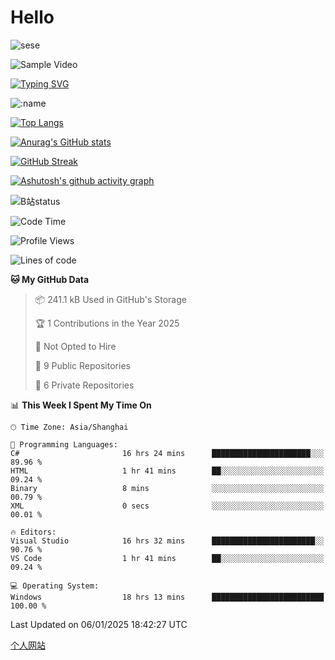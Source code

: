 # Hello

![sese](https://cdn.nlark.com/yuque/0/2024/gif/48680312/1731656497764-6e12cdf1-386f-4d90-8560-530d17bd5557.gif)

![Sample Video]([img/markdown_video.mp4](https://cloud.video.taobao.com/play/u/48680312/p/1/d/sd_265/e/6/t/1/482498940308.mp4?auth_key=YXBwX2tleT04MDAwMDAwMTImYXV0aF9pbmZvPXsidGltZXN0YW1wRW5jcnlwdGVkIjoiYjhhNjI4YzA0MTBlZjc3Y2FlMzJkMzJkMGVlZDU0MDEifSZkdXJhdGlvbj0mdGltZXN0YW1wPTE3MzYyMTQwNjI=))

[![Typing SVG](https://readme-typing-svg.demolab.com?font=Fira+Code&pause=1000&color=F78FDE&width=435&lines=Ciallo%ef%bd%9e(%e2%88%a0%e3%83%bb%cf%89%3c+)%e2%8c%92%e2%98%85)](https://git.io/typing-svg)

![:name](https://count.getloli.com/get/@hk416?theme=rule34)

[![Top Langs](https://github-readme-stats.vercel.app/api/top-langs/?username=qq583044063qq&locale=cn&hide=javascript,html)](https://github.com/anuraghazra/github-readme-stats)

[![Anurag's GitHub stats](https://github-readme-stats.vercel.app/api?username=qq583044063qq&count_private=true&show_icons=true&locale=cn)](https://github.com/anuraghazra/github-readme-stats)

[![GitHub Streak](https://streak-stats.demolab.com/?user=qq583044063qq&locale=zh_Hans)](https://git.io/streak-stats)

[![Ashutosh's github activity graph](https://github-readme-activity-graph.vercel.app/graph?username=qq583044063qq)](https://github.com/ashutosh00710/github-readme-activity-graph)

![B站status](https://stats.justsong.cn/api/bilibili/?id=3931848&lang=zh-CN)

<!--START_SECTION:waka-->
![Code Time](http://img.shields.io/badge/Code%20Time-1%2C299%20hrs%204%20mins-blue)

![Profile Views](http://img.shields.io/badge/Profile%20Views-1-blue)

![Lines of code](https://img.shields.io/badge/From%20Hello%20World%20I%27ve%20Written-905.3%20thousand%20lines%20of%20code-blue)

**🐱 My GitHub Data** 

> 📦 241.1 kB Used in GitHub's Storage 
 > 
> 🏆 1 Contributions in the Year 2025
 > 
> 🚫 Not Opted to Hire
 > 
> 📜 9 Public Repositories 
 > 
> 🔑 6 Private Repositories 
 > 
📊 **This Week I Spent My Time On** 

```text
🕑︎ Time Zone: Asia/Shanghai

💬 Programming Languages: 
C#                       16 hrs 24 mins      ██████████████████████░░░   89.96 % 
HTML                     1 hr 41 mins        ██░░░░░░░░░░░░░░░░░░░░░░░   09.24 % 
Binary                   8 mins              ░░░░░░░░░░░░░░░░░░░░░░░░░   00.79 % 
XML                      0 secs              ░░░░░░░░░░░░░░░░░░░░░░░░░   00.01 % 

🔥 Editors: 
Visual Studio            16 hrs 32 mins      ███████████████████████░░   90.76 % 
VS Code                  1 hr 41 mins        ██░░░░░░░░░░░░░░░░░░░░░░░   09.24 % 

💻 Operating System: 
Windows                  18 hrs 13 mins      █████████████████████████   100.00 % 
```


 Last Updated on 06/01/2025 18:42:27 UTC
<!--END_SECTION:waka-->

[个人网站](https://blog.ayatsukinora.org.cn)
